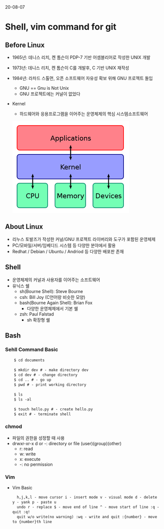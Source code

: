 20-08-07
# Shell, vim command for git
## Before Linux
* 1965년: 데니스 리치, 켄 톰슨이 PDP-7 기반 어셈블리어로 작성한 UNIX 개발 
* 1973년: 데니스 리치, 켄 톰슨이 C를 개발후, C 기반 UNIX 재작성
* 1984년: 라차드 스톨먼, 오픈 소프트웨어 자유성 확보 위해 GNU 프로젝트 돌입
    * GNU == Gnu is Not Unix
    * GNU 프로젝트에는 커널이 없었다 
* Kernel
    * 하드웨어와 응용프로그램을 이어주는 운영체제의 핵심 시스템소프트웨어
    
    ![img](kernel.png)    
    
## About Linux
* 리누스 토발즈가 작성한 커널/GNU 프로젝트 라이버리와 도구가 포함된 운영체제
* PC/모바일/서버/임베디드 시스템 등 다양한 분야에서 활용
* Redhat / Debian / Ubuntu / Andriod 등 다양한 배포판 존재
## Shell
* 운영체제의 커널과 사용자를 이어주는 소프트웨어 
* 유닉스 쉘 
    * sh(Bourne Shell): Steve Bourne
    * csh: Bill Joy (C언어랑 비슷한 모양)
    * bash(Bourne Again Shell): Brian Fox 
        * 다양한 운영체제에서 기본 쉘
    * zsh: Paul Falstad
        * sh 확장형 쉘
## Bash
### Sehll Command Basic

        $ cd documents
        
        $ mkdir dev # - make directory dev
        $ cd dev # - change directory
        $ cd .. # - go up
        $ pwd # - print working directory
        
        $ ls
        $ ls -al
        
        $ touch hello.py # - create hello.py
        $ exit # - terminate shell
### chmod
* 파일의 권한을 성정할 때 사용
* drwxr-xr-x d or -: directory or file (user)(group)(other) 
    * r: read
    * w: write
    * x: execute
    * -: no permission
### Vim
* Vim Basic 

        h,j,k,l - move cursor i - insert mode v - visual mode d - delete y - yank p - paste u
        undo r - replace $ - move end of line ^ - move start of line :q - quit :q! 
        quit w/o write(no warning) :wq - write and quit :{number} - move to {number}th line
        
